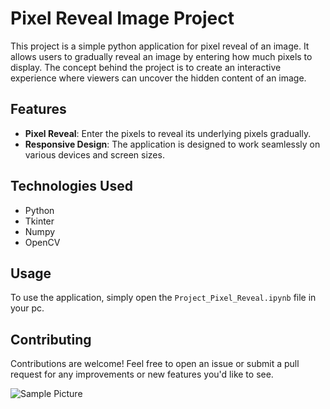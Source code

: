 # Pixel Reveal Image Project

This project is a simple python application for pixel reveal of an image. It allows users to gradually reveal an image by entering how much pixels to display. The concept behind the project is to create an interactive experience where viewers can uncover the hidden content of an image.

## Features

- **Pixel Reveal**: Enter the pixels to reveal its underlying pixels gradually.
- **Responsive Design**: The application is designed to work seamlessly on various devices and screen sizes.

## Technologies Used

- Python
- Tkinter
- Numpy
- OpenCV

## Usage

To use the application, simply open the `Project_Pixel_Reveal.ipynb` file in your pc.

## Contributing

Contributions are welcome! Feel free to open an issue or submit a pull request for any improvements or new features you'd like to see.

![Sample Picture](https://github.com/ayushdas97/pixels_reveal/blob/main/sample.jpg)
